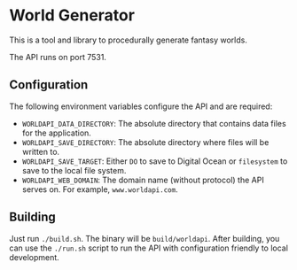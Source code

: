 # World Generator

This is a tool and library to procedurally generate fantasy worlds.

The API runs on port 7531.

## Configuration

The following environment variables configure the API and are required:

* `WORLDAPI_DATA_DIRECTORY`: The absolute directory that contains data files for the application.
* `WORLDAPI_SAVE_DIRECTORY`: The absolute directory where files will be written to.
* `WORLDAPI_SAVE_TARGET`: Either `DO` to save to Digital Ocean or `filesystem` to save to the local file system.
* `WORLDAPI_WEB_DOMAIN`: The domain name (without protocol) the API serves on. For example, `www.worldapi.com`.

## Building

Just run `./build.sh`. The binary will be `build/worldapi`. After building, you can use the `./run.sh` script to
run the API with configuration friendly to local development.
